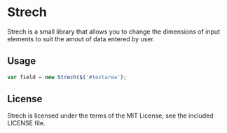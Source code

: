 # Strech

Strech is a small library that allows you to change the dimensions of input elements to suit the amout of data entered by user.

## Usage

```javascript
var field = new Strech($('#textarea');
```

## License

Strech is licensed under the terms of the MIT License, see the included LICENSE file.
